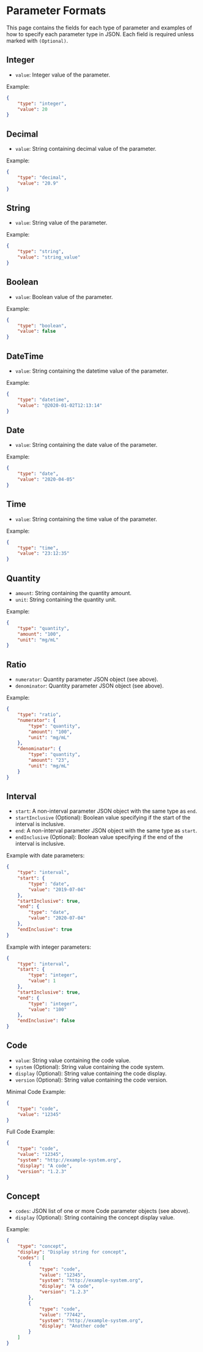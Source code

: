 # Parameter Formats
This page contains the fields for each type of parameter and examples of how to specify each parameter type in JSON.
Each field is required unless marked with `(Optional)`.

## Integer
* `value`: Integer value of the parameter.

Example:
```json
{
    "type": "integer",
    "value": 20
}
```

## Decimal
* `value`: String containing decimal value of the parameter.

Example:
```json
{
    "type": "decimal",
    "value": "20.9"
}
```

## String
* `value`: String value of the parameter.

Example:
```json
{
    "type": "string",
    "value": "string_value"
}
```

## Boolean
* `value`: Boolean value of the parameter.

Example:
```json
{
    "type": "boolean",
    "value": false
}
```

## DateTime
* `value`: String containing the datetime value of the parameter.

Example:
```json
{
    "type": "datetime",
    "value": "@2020-01-02T12:13:14"
}
```

## Date
* `value`: String containing the date value of the parameter.

Example:
```json
{
    "type": "date",
    "value": "2020-04-05"
}
```

## Time
* `value`: String containing the time value of the parameter.

Example:
```json
{
    "type": "time",
    "value": "23:12:35"
}
```

## Quantity
* `amount`: String containing the quantity amount.
* `unit`: String containing the quantity unit.


Example:
```json
{
    "type": "quantity",
    "amount": "100",
    "unit": "mg/mL"
}
```

## Ratio
* `numerator`: Quantity parameter JSON object (see above).
* `denominator`: Quantity parameter JSON object (see above).


Example:
```json
{
    "type": "ratio",
    "numerator": {
        "type": "quantity",
        "amount": "100",
        "unit": "mg/mL"
    },
    "denominator": {
        "type": "quantity",
        "amount": "23",
        "unit": "mg/mL"
    }
}
```

## Interval
* `start`: A non-interval parameter JSON object with the same type as `end`.
* `startInclusive` (Optional): Boolean value specifying if the start of the interval is inclusive.
* `end`: A non-interval parameter JSON object with the same type as `start`.
* `endInclusive` (Optional): Boolean value specifying if the end of the interval is inclusive.


Example with date parameters:
```json
{
    "type": "interval",
    "start": {
        "type": "date",
        "value": "2019-07-04"
    },
    "startInclusive": true,
    "end": {
        "type": "date",
        "value": "2020-07-04"
    },
    "endInclusive": true
}
```

Example with integer parameters:
```json
{
    "type": "interval",
    "start": {
        "type": "integer",
        "value": 1
    },
    "startInclusive": true,
    "end": {
        "type": "integer",
        "value": "100"
    },
    "endInclusive": false
}
```

## Code
* `value`: String value containing the code value.
* `system` (Optional): String value containing the code system.
* `display` (Optional): String value containing the code display.
* `version` (Optional): String value containing the code version.

Minimal Code Example:
```json
{
    "type": "code",
    "value": "12345"
}
```

Full Code Example:
```json
{
    "type": "code",
    "value": "12345",
    "system": "http://example-system.org",
    "display": "A code",
    "version": "1.2.3"
}
```

## Concept
* `codes`: JSON list of one or more Code parameter objects (see above).
* `display` (Optional): String containing the concept display value.

Example:
```json
{
    "type": "concept",
    "display": "Display string for concept",
    "codes": [
        {
            "type": "code",
            "value": "12345",
            "system": "http://example-system.org",
            "display": "A code",
            "version": "1.2.3"
        },
        {
            "type": "code",
            "value": "77442",
            "system": "http://example-system.org",
            "display": "Another code"
        }
    ]
}
```